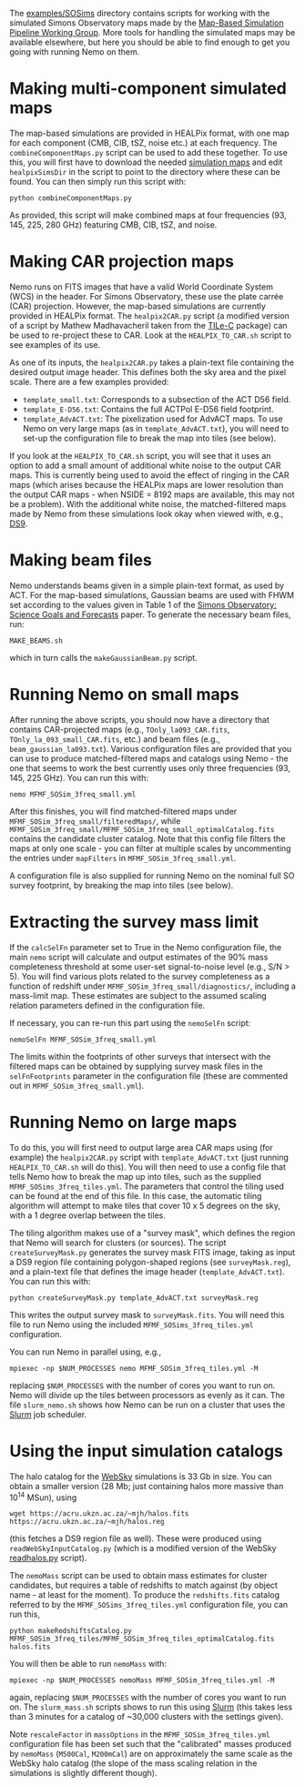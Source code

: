 The [examples/SOSims](https://github.com/simonsobs/nemo/tree/master/examples/SOSims) 
directory contains scripts for working with
the simulated Simons Observatory maps made by the 
[Map-Based Simulation Pipeline Working Group](https://github.com/simonsobs/map_based_simulations).
More tools for handling the simulated maps may be available elsewhere,
but here you should be able to find enough to get you going with 
running Nemo on them.

# Making multi-component simulated maps

The map-based simulations are provided in HEALPix format, with one map 
for each component (CMB, CIB, tSZ, noise etc.) at each frequency. The 
`combineComponentMaps.py` script can be used to add these
together. To use this, you will first have to download the needed 
[simulation maps](https://github.com/simonsobs/map_based_simulations) and 
edit `healpixSimsDir` in the script to point to the directory where 
these can be found. You can then simply run this script with:

```
python combineComponentMaps.py
```

As provided, this script will make combined maps at four frequencies
(93, 145, 225, 280 GHz) featuring CMB, CIB, tSZ, and noise.

# Making CAR projection maps

Nemo runs on FITS images that have a valid World 
Coordinate System (WCS) in the header. For Simons Observatory, these
use the plate carrée (CAR) projection. However, the map-based 
simulations are currently provided in HEALPix format. The 
`healpix2CAR.py` script (a modified version of a script by
Mathew Madhavacheril taken from the [TILe-C](https://github.com/ACTCollaboration/tile-c)
package) can be used to re-project these to CAR. Look at the 
`HEALPIX_TO_CAR.sh` script to see examples of its use.

As one of its inputs, the `healpix2CAR.py` takes a plain-text file 
containing the desired output image header. This defines both the sky 
area and the pixel scale. There are a few examples provided:

* `template_small.txt`: Corresponds to a subsection of the ACT D56 field. 
* `template_E-D56.txt`: Contains the full ACTPol E-D56 field footprint.
* `template_AdvACT.txt`: The pixelization used for AdvACT maps. To use Nemo on very large maps (as in `template_AdvACT.txt`), you will need to set-up the configuration file to break the map into tiles (see below).

If you look at the `HEALPIX_TO_CAR.sh` script, you will see that it uses an option
to add a small amount of additional white noise to the output CAR maps. 
This is currently being used to avoid the effect of ringing in the CAR maps 
(which arises because the HEALPix maps are lower resolution than the output
CAR maps - when NSIDE = 8192 maps are available, this may not be a problem).
With the additional white noise, the matched-filtered maps made by Nemo from
these simulations look okay when viewed with, e.g., 
[DS9](http://ds9.si.edu/site/Home.html).

# Making beam files

Nemo understands beams given in a simple plain-text format, as used by
ACT. For the map-based simulations, Gaussian beams are used with FHWM
set according to the values given in Table 1 of the 
[Simons Observatory: Science Goals and Forecasts](https://ui.adsabs.harvard.edu/abs/2019JCAP...02..056A/abstract) 
paper. To generate the necessary beam files, run:
```
MAKE_BEAMS.sh
```
which in turn calls the `makeGaussianBeam.py` script.

# Running Nemo on small maps

After running the above scripts, you should now have a directory that contains
CAR-projected maps (e.g., `TOnly_la093_CAR.fits`, `TOnly_la_093_small_CAR.fits`,
etc.) and beam files (e.g., `beam_gaussian_la093.txt`). Various configuration 
files are provided that you can use to produce matched-filtered maps and catalogs 
using Nemo - the one that seems to work the best currently uses only 
three frequencies (93, 145, 225 GHz). You can run this with:

```
nemo MFMF_SOSim_3freq_small.yml
```

After this finishes, you will find matched-filtered maps under 
`MFMF_SOSim_3freq_small/filteredMaps/`, while 
`MFMF_SOSim_3freq_small/MFMF_SOSim_3freq_small_optimalCatalog.fits` contains the 
candidate cluster catalog. Note that this config file filters the maps at only 
one scale - you can filter at multiple scales by uncommenting the entries under
`mapFilters` in `MFMF_SOSim_3freq_small.yml`.

A configuration file is also supplied for running Nemo on the nominal full
SO survey footprint, by breaking the map into tiles (see below).

# Extracting the survey mass limit

If the `calcSelFn` parameter set to True in the Nemo configuration file, the
main `nemo` script will calculate and output estimates of the 90% mass 
completeness threshold at some user-set signal-to-noise level (e.g., S/N > 5). 
You will find various plots related to the survey completeness as a 
function of redshift under `MFMF_SOSim_3freq_small/diagnostics/`, including a
mass-limit map. These estimates are subject to the assumed scaling relation 
parameters defined in the configuration file. 

If necessary, you can re-run this part using the `nemoSelFn` script:
    
```
nemoSelFn MFMF_SOSim_3freq_small.yml
```

The limits within the footprints of other surveys that intersect with the 
filtered maps can be obtained by supplying survey mask files in the 
`selFnFootprints` parameter in the configuration file (these are commented out
in `MFMF_SOSim_3freq_small.yml`). 

# Running Nemo on large maps

To do this, you will first need to output large area CAR maps using (for example)
the `healpix2CAR.py` script with `template_AdvACT.txt` (just running 
`HEALPIX_TO_CAR.sh` will do this). You will then need to use a config file that
tells Nemo how to break the map up into tiles, such as the supplied 
`MFMF_SOSims_3freq_tiles.yml`. The parameters that control the tiling used can
be found at the end of this file. In this case, the automatic tiling algorithm
will attempt to make tiles that cover 10 x 5 degrees on the sky, with a 1 
degree overlap between the tiles. 

The tiling algorithm makes use of a "survey mask", which defines the region 
that Nemo will search for clusters (or sources). The script 
`createSurveyMask.py` generates the survey mask FITS image, taking as input
a DS9 region file containing polygon-shaped regions (see 
`surveyMask.reg`), and a plain-text file that defines the image header
(`template_AdvACT.txt`). You can run this with:

```
python createSurveyMask.py template_AdvACT.txt surveyMask.reg
```

This writes the output survey mask to `surveyMask.fits`. You will need this 
file to run Nemo using the included `MFMF_SOSims_3freq_tiles.yml` configuration.

You can run Nemo in parallel using, e.g.,
```
mpiexec -np $NUM_PROCESSES nemo MFMF_SOSim_3freq_tiles.yml -M
```
replacing `$NUM_PROCESSES` with the number of cores you want to run on. Nemo
will divide up the tiles between processors as evenly as it can. The file 
`slurm_nemo.sh` shows how Nemo can be run on a cluster that uses the 
[Slurm](https://slurm.schedmd.com/overview.html) job scheduler.

# Using the input simulation catalogs

The halo catalog for the [WebSky](https://mocks.cita.utoronto.ca/index.php/WebSky_Extragalactic_CMB_Mocks) 
simulations is 33 Gb in size. You can 
obtain a smaller version (28 Mb; just containing halos more massive than 
10<sup>14</sup> MSun), using
```
wget https://acru.ukzn.ac.za/~mjh/halos.fits https://acru.ukzn.ac.za/~mjh/halos.reg
```
(this fetches a DS9 region file as well). These were produced using `readWebSkyInputCatalog.py` (which is a 
modified version of the WebSky [readhalos.py](https://mocks.cita.utoronto.ca/data/websky/v0.0/readhalos.py)
script).

The `nemoMass` script can be used to obtain mass estimates for cluster candidates, but
requires a table of redshifts to match against (by object name - at least for the moment).
To produce the `redshifts.fits` catalog referred to by the `MFMF_SOSims_3freq_tiles.yml`
configuration file, you can run this,

```
python makeRedshiftsCatalog.py MFMF_SOSim_3freq_tiles/MFMF_SOSim_3freq_tiles_optimalCatalog.fits halos.fits 
```

You will then be able to run `nemoMass` with:
```
mpiexec -np $NUM_PROCESSES nemoMass MFMF_SOSim_3freq_tiles.yml -M
```
again, replacing `$NUM_PROCESSES` with the number of cores you want to run on. The 
`slurm_mass.sh` scripts shows to run this using [Slurm](https://slurm.schedmd.com/overview.html) 
(this takes less than 3 minutes for a catalog of ~30,000 clusters with the settings given).

Note `rescaleFactor` in `massOptions` in the `MFMF_SOSim_3freq_tiles.yml` configuration file
has been set such that the "calibrated" masses produced by `nemoMass` (`M500Cal`, `M200mCal`) are on
approximately the same scale as the WebSky halo catalog (the slope of the mass scaling
relation in the simulations is slightly different though).
